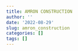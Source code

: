 ```yaml
---
title: AMRON CONSTRUCTION
author: ''
date: '2022-08-29'
slug: amron_construction
categories: []
tags: []
---
```

